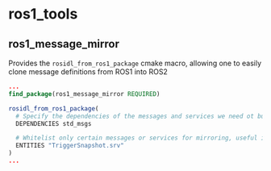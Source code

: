 # ros1_tools

## ros1_message_mirror

Provides the `rosidl_from_ros1_package` cmake macro, allowing one to easily clone message definitions from ROS1 into ROS2

```cmake
...
find_package(ros1_message_mirror REQUIRED)

rosidl_from_ros1_package(
  # Specify the dependencies of the messages and services we need ot build.
  DEPENDENCIES std_msgs

  # Whitelist only certain messages or services for mirroring, useful if mirroring _all_ entities breaks the build process.
  ENTITIES "TriggerSnapshot.srv"
)
...
```
